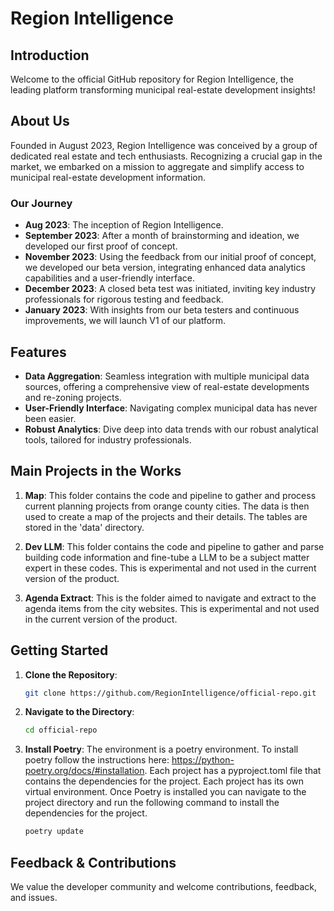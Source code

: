 # Region Intelligence 

## Introduction

Welcome to the official GitHub repository for Region Intelligence, the leading platform transforming municipal real-estate development insights!

## About Us

Founded in August 2023, Region Intelligence was conceived by a group of dedicated real estate and tech enthusiasts. Recognizing a crucial gap in the market, we embarked on a mission to aggregate and simplify access to municipal real-estate development information.

### Our Journey

- **Aug 2023**: The inception of Region Intelligence. 
- **September 2023**: After a month of brainstorming and ideation, we developed our first proof of concept.
- **November 2023**: Using the feedback from our initial proof of concept, we developed our beta version, integrating enhanced data analytics capabilities and a user-friendly interface.
- **December 2023**: A closed beta test was initiated, inviting key industry professionals for rigorous testing and feedback.
- **January 2023**: With insights from our beta testers and continuous improvements, we will launch V1 of our platform. 

## Features

- **Data Aggregation**: Seamless integration with multiple municipal data sources, offering a comprehensive view of real-estate developments and re-zoning projects.
- **User-Friendly Interface**: Navigating complex municipal data has never been easier.
- **Robust Analytics**: Dive deep into data trends with our robust analytical tools, tailored for industry professionals.

## Main Projects in the Works

1. **Map**: This folder contains the code and pipeline to gather and process current planning projects from orange county cities. The data is then used to create a map of the projects and their details. The tables are stored in the 'data' directory. 

2. **Dev LLM**: This folder contains the code and pipeline to gather and parse building code information and fine-tube a LLM to be a subject matter expert in these codes. This is experimental and not used in the current version of the product. 

3. **Agenda Extract**: This is the folder aimed to navigate and extract to the agenda items from the city websites. This is experimental and not used in the current version of the product. 


## Getting Started

1. **Clone the Repository**: 
    ```bash
    git clone https://github.com/RegionIntelligence/official-repo.git
    ```

2. **Navigate to the Directory**: 
    ```bash
    cd official-repo
    ```

3. **Install Poetry**: The environment is a poetry environment. To install poetry follow the instructions here: https://python-poetry.org/docs/#installation. Each project has a pyproject.toml file that contains the dependencies for the project. Each project has its own virtual environment. Once Poetry is installed you can navigate to the project directory and run the following command to install the dependencies for the project. 
     ```bash
    poetry update 
    ```

## Feedback & Contributions

We value the developer community and welcome contributions, feedback, and issues. 

